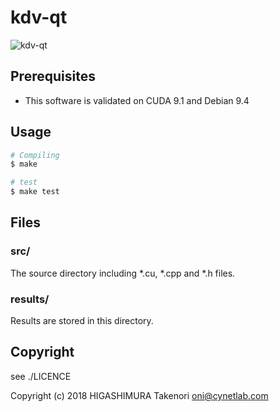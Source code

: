 # kdv-qt

![kdv-qt](https://github.com/cakecatz/garage/blob/images/garage-screenshot-01.png)

## Prerequisites
* This software is validated on CUDA 9.1 and Debian 9.4

## Usage
```bash
# Compiling
$ make

# test
$ make test
```

## Files
### src/
The source directory including \*.cu, \*.cpp and \*.h files.

### results/
Results are stored in this directory.

## Copyright
see ./LICENCE

Copyright (c) 2018 HIGASHIMURA Takenori <oni@cynetlab.com>
